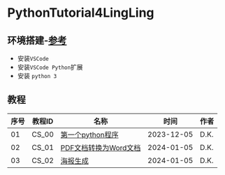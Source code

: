 # PythonTutorial4LingLing

## 环境搭建-[参考](https://www.runoob.com/python3/python-vscode-setup.html)

- 安装`VSCode`
- 安装`VSCode Python`扩展
- 安装 `python 3`
  
## 教程

| 序号 | 教程ID | 名称                                       | 时间       | 作者 |
| ---- | ------ | ------------------------------------------ | ---------- | ---- |
| 01   | CS_00  | [第一个python程序](./CS_00/README.md)      | 2023-12-05 | D.K. |
| 02   | CS_01  | [PDF文档转换为Word文档](./CS_01/README.md) | 2024-01-05 | D.K. |
| 03   | CS_02  | [海报生成](./CS_02/README.md)              | 2024-01-05 | D.K. |
